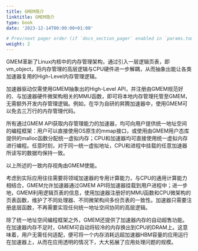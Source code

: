 ```yaml
---
title: GMEM简介
linktitle: GMEM简介
type: book
date: '2023-12-14T00:00:00+01:00'

# Prev/next pager order (if `docs_section_pager` enabled in `params.toml`)
weight: 2
---
```


GMEM革新了Linux内核中的内存管理架构，通过引入一层逻辑页表，即vm_object，将内存管理的高层逻辑与CPU硬件进一步解耦，从而抽象出能让各类加速器复用的High-Level内存管理逻辑。

加速器驱动仅需使用GMEM抽象出的High-Level API，并注册由GMEM规范好的、与加速器硬件微架构相关的MMU函数，即可将本地内存管理托管至GMEM，无需额外开发内存管理逻辑。例如，在华为自研的昇腾加速器中，使用GMEM可以免去三万行的内存管理代码。

所有通过GMEM API获取内存管理能力的加速器，均可向用户提供统一地址空间的编程框架：用户可以直接使用OS原生的mmap接口，或使用由GMEM用户态库提供的malloc函数分配统一虚拟内存；CPU和加速器均可直接使用统一虚拟内存进行编程。任意时刻，对于同一统一虚拟地址，CPU和进程中挂载的任意加速器所读写的数据均保持一致。

以上所述的一致内存视角由GMEM使能。

考虑到实际应用往往需要将领域加速器的专用计算能力，与CPU的通用计算能力相结合，GMEM允许加速器通过GMEM API将加速器挂载到用户进程中；进一步地，GMEM利用逻辑页表的信息，使用加速器注册好的MMU函数和CPU微架构的页表函数，维护了不同处理器、不同微架构间多份页表的一致性。加速器只需要注册底层函数，不再需要实现任何统一地址空间协同的高层逻辑。

除了统一地址空间编程框架之外，GMEM还提供了加速器内存的自动超售功能。在加速器内存不足时，GMEM可自动将较冷的内存换出到CPU的DRAM上。这意味着，用户无需任何适配，便可将一个内存消耗远超加速器HBM容量的应用运行在加速器上，从而在应用透明的情况下，大大拓展了应用处理问题的规模。
